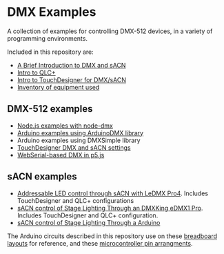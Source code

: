 # DMX Examples

A collection of examples for controlling DMX-512  devices, in a variety of programming environments.

Included in this repository are:

* [A Brief Introduction to DMX and sACN](dmx-intro.md)
* [Intro to QLC+](qlc+-intro.md)
* [Intro to TouchDesigner for DMX/sACN](touch-designer.md)
* [Inventory of equipment used](inventory.md)

## DMX-512 examples
* [Node.js examples with node-dmx](node-dmx.md)
* [Arduino examples using ArduinoDMX library](arduinodmx.md)
* Arduino examples using DMXSimple library
* [TouchDesigner DMX and sACN settings](touch-designer.md)
* [WebSerial-based DMX in p5.js](p5.webserial-dmx/)

## sACN examples
* [Addressable LED control through sACN with LeDMX Pro4](ledmx-pro4-control.md). Includes TouchDesigner and QLC+ configurations
* [sACN control of Stage Lighting Through an DMXKing eDMX1 Pro](edmx-pro1-control.md). Includes TouchDesigner and QLC+ configuration.
* [sACN control of Stage Lighting Through a Arduino](arduino-sacn.md)


The Arduino circuits described in this repository use on these [breadboard layouts](https://itp.nyu.edu/physcomp/breadboard-layouts/) for reference, and these [microcontroller pin arrangments](https://itp.nyu.edu/physcomp/lessons/microcontrollers/microcontroller-pin-functions/).
